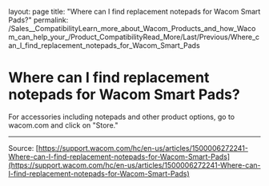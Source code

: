 layout: page
title: "Where can I find replacement notepads for Wacom Smart Pads?"
permalink: /Sales__CompatibilityLearn_more_about_Wacom_Products_and_how_Wacom_can_help_your_/Product_CompatibilityRead_More/Last/Previous/Where_can_I_find_replacement_notepads_for_Wacom_Smart_Pads

# Where can I find replacement notepads for Wacom Smart Pads?

For accessories including notepads and other product options, go to wacom.com and click on "Store."

---
Source: [https://support.wacom.com/hc/en-us/articles/1500006272241-Where-can-I-find-replacement-notepads-for-Wacom-Smart-Pads](https://support.wacom.com/hc/en-us/articles/1500006272241-Where-can-I-find-replacement-notepads-for-Wacom-Smart-Pads)

